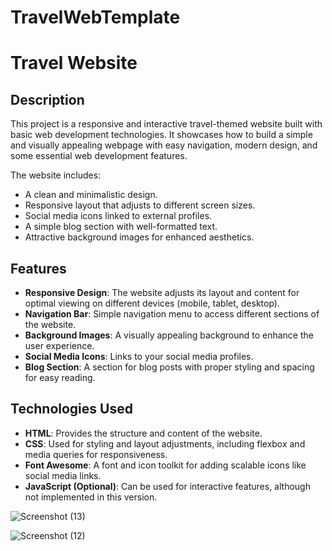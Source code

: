 # TravelWebTemplate
# Travel Website

## Description

This project is a responsive and interactive travel-themed website built with basic web development technologies. It showcases how to build a simple and visually appealing webpage with easy navigation, modern design, and some essential web development features.

The website includes:
- A clean and minimalistic design.
- Responsive layout that adjusts to different screen sizes.
- Social media icons linked to external profiles.
- A simple blog section with well-formatted text.
- Attractive background images for enhanced aesthetics.

## Features

- **Responsive Design**: The website adjusts its layout and content for optimal viewing on different devices (mobile, tablet, desktop).
- **Navigation Bar**: Simple navigation menu to access different sections of the website.
- **Background Images**: A visually appealing background to enhance the user experience.
- **Social Media Icons**: Links to your social media profiles.
- **Blog Section**: A section for blog posts with proper styling and spacing for easy reading.

## Technologies Used

- **HTML**: Provides the structure and content of the website.
- **CSS**: Used for styling and layout adjustments, including flexbox and media queries for responsiveness.
- **Font Awesome**: A font and icon toolkit for adding scalable icons like social media links.
- **JavaScript (Optional)**: Can be used for interactive features, although not implemented in this version.


![Screenshot (13)](https://github.com/user-attachments/assets/d543fcae-4e55-4b7d-b51a-ab237a25678d)

![Screenshot (12)](https://github.com/user-attachments/assets/fb4c1d67-a6af-4fbd-aa10-33946035ce2e)
